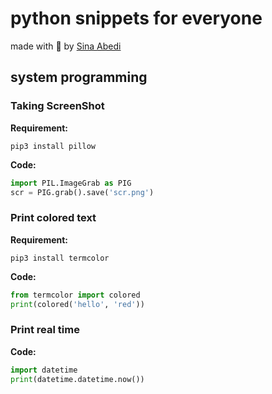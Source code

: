 [//]: # (![alt text]&#40;1-9.PNG&#41;)
<!-- https://gist.github.com/rxaviers/7360908 -->
# python snippets for everyone
made with 💜 by [Sina Abedi](https://stackoverflow.com/users/10606346/sina-abedi?tab=profile)


## system programming

### Taking ScreenShot
**Requirement:**
```shell
pip3 install pillow
```

**Code:**
```python
import PIL.ImageGrab as PIG
scr = PIG.grab().save('scr.png')
```

### ‌Print colored text
**Requirement:**
```shell
pip3 install termcolor
```

**Code:**
```python
from termcolor import colored
print(colored('hello', 'red'))
```

### Print real time
**Code:**
```python
import datetime
print(datetime.datetime.now())
```
